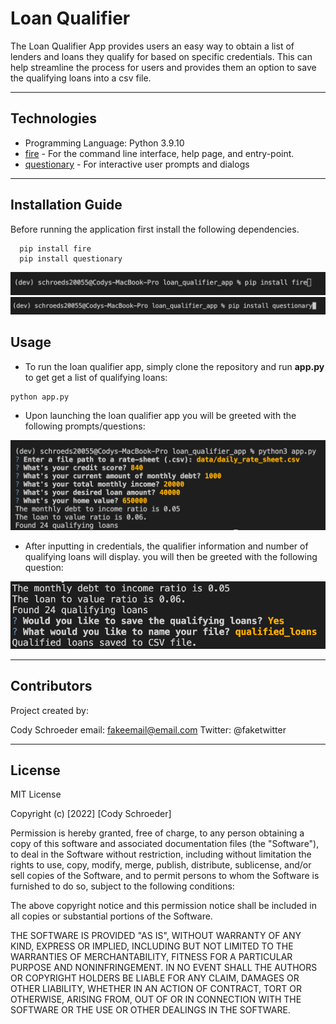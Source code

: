 # Loan Qualifier

The Loan Qualifier App provides users an easy way to obtain a list of lenders and loans they qualify for based on specific credentials. This can help streamline the process for users and provides them an option to save the qualifying loans into a csv file.

---

## Technologies

* Programming Language: Python 3.9.10
* [fire](https://github.com/google/python-fire) - For the command line interface, help page, and entry-point.
* [questionary](https://github.com/tmbo/questionary) - For interactive user prompts and dialogs

---

## Installation Guide

Before running the application first install the following dependencies.

```python3
  pip install fire
  pip install questionary
```
![install fire](loan_qualifier_app/data/images/install_fire.png?raw=true "install file")
![install questionary](loan_qualifier_app/data/images/install_questionary.png?raw=true  "install questionary")

## Usage

* To run the loan qualifier app, simply clone the repository and run **app.py** to get get a list of qualifying loans:

```python3
python app.py
```

* Upon launching the loan qualifier app you will be greeted with the following prompts/questions:
    
![initial loan qualifier prompts](loan_qualifier_app/data/images/user_credentials_results.png "user credentials")

* After inputting in credentials, the qualifier information and number of qualifying loans will display. you will then be greeted with the following question:

![saving list of qualified loans](loan_qualifier_app/data/images/saved_qualifying_loans.png?raw=true "list of qualified loans")

---

## Contributors

Project created by:

Cody Schroeder
email: fakeemail@email.com
Twitter: @faketwitter

---

## License

MIT License

Copyright (c) [2022] [Cody Schroeder]

Permission is hereby granted, free of charge, to any person obtaining a copy
of this software and associated documentation files (the "Software"), to deal
in the Software without restriction, including without limitation the rights
to use, copy, modify, merge, publish, distribute, sublicense, and/or sell
copies of the Software, and to permit persons to whom the Software is
furnished to do so, subject to the following conditions:

The above copyright notice and this permission notice shall be included in all
copies or substantial portions of the Software.

THE SOFTWARE IS PROVIDED "AS IS", WITHOUT WARRANTY OF ANY KIND, EXPRESS OR
IMPLIED, INCLUDING BUT NOT LIMITED TO THE WARRANTIES OF MERCHANTABILITY,
FITNESS FOR A PARTICULAR PURPOSE AND NONINFRINGEMENT. IN NO EVENT SHALL THE
AUTHORS OR COPYRIGHT HOLDERS BE LIABLE FOR ANY CLAIM, DAMAGES OR OTHER
LIABILITY, WHETHER IN AN ACTION OF CONTRACT, TORT OR OTHERWISE, ARISING FROM,
OUT OF OR IN CONNECTION WITH THE SOFTWARE OR THE USE OR OTHER DEALINGS IN THE
SOFTWARE.
